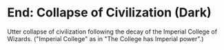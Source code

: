 # End: Collapse of Civilization (Dark)

Utter collapse of civilization following the decay of the Imperial College of
Wizards. ("Imperial College" as in "The College has Imperial power".)
